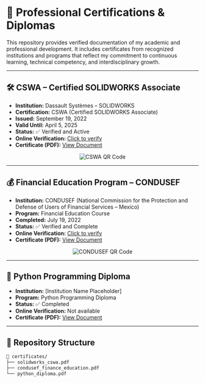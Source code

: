# 📄 Professional Certifications & Diplomas

This repository provides verified documentation of my academic and professional development. It includes certificates from recognized institutions and programs that reflect my commitment to continuous learning, technical competency, and interdisciplinary growth.

---

## 🛠️ CSWA – Certified SOLIDWORKS Associate

- **Institution:** Dassault Systèmes – SOLIDWORKS
- **Certification:** CSWA (Certified SOLIDWORKS Associate)
- **Issued:** September 19, 2022
- **Valid Until:** April 5, 2025
- **Status:** ✅ Verified and Active
- **Online Verification:** [Click to verify](https://cv.virtualtester.com/qr/?b=SLDWRKS&i=C-93QYELR8VP)
- **Certificate (PDF):** [View Document](certificates/solidworks_cswa.pdf)

<p align="center">
  <img src="https://api.qrserver.com/v1/create-qr-code/?size=160x160&data=https://cv.virtualtester.com/qr/?b=SLDWRKS&i=C-93QYELR8VP" alt="CSWA QR Code">
</p>

---

## 💰 Financial Education Program – CONDUSEF

- **Institution:** CONDUSEF (National Commission for the Protection and Defense of Users of Financial Services – Mexico)
- **Program:** Financial Education Course
- **Completed:** July 19, 2022
- **Status:** ✅ Verified and Complete
- **Online Verification:** [Click to verify](https://inscripcion-diplomado.condusef.gob.mx/verifica_certificado.php?ida=213950&idg=44)
- **Certificate (PDF):** [View Document](certificates/condusef_finance_education.pdf)

<p align="center">
  <img src="https://api.qrserver.com/v1/create-qr-code/?size=160x160&data=https://inscripcion-diplomado.condusef.gob.mx/verifica_certificado.php?ida=213950&idg=44" alt="CONDUSEF QR Code">
</p>

---

## 🐍 Python Programming Diploma

- **Institution:** [Institution Name Placeholder]
- **Program:** Python Programming Diploma
- **Status:** ✅ Completed
- **Online Verification:** Not available
- **Certificate (PDF):** [View Document](certificates/python_diploma.pdf)

---

## 📁 Repository Structure

```bash
📂 certificates/
├── solidworks_cswa.pdf
├── condusef_finance_education.pdf
└── python_diploma.pdf
